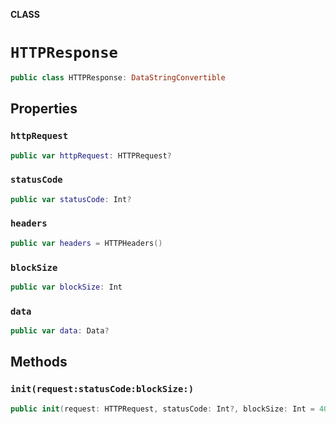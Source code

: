 **CLASS**

# `HTTPResponse`

```swift
public class HTTPResponse: DataStringConvertible
```

## Properties
### `httpRequest`

```swift
public var httpRequest: HTTPRequest?
```

### `statusCode`

```swift
public var statusCode: Int?
```

### `headers`

```swift
public var headers = HTTPHeaders()
```

### `blockSize`

```swift
public var blockSize: Int
```

### `data`

```swift
public var data: Data?
```

## Methods
### `init(request:statusCode:blockSize:)`

```swift
public init(request: HTTPRequest, statusCode: Int?, blockSize: Int = 4096)
```
